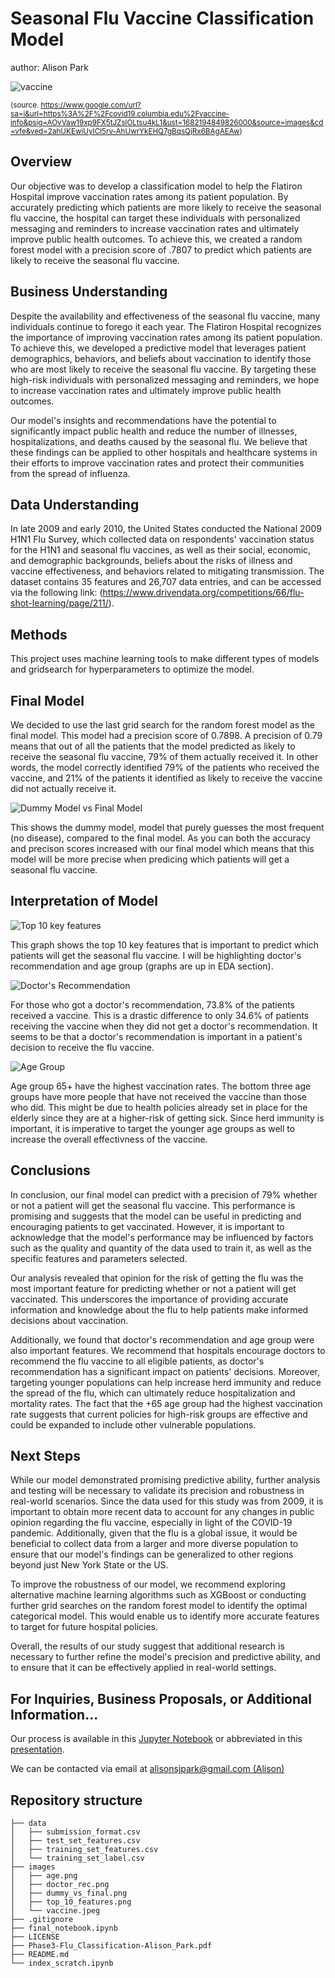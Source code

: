 # Seasonal Flu Vaccine Classification Model

author: Alison Park

![vaccine](images/vaccine.jpeg)

<sup>(source. https://www.google.com/url?sa=i&url=https%3A%2F%2Fcovid19.columbia.edu%2Fvaccine-info&psig=AOvVaw19xp9FX5tJZslOLtsu4kL1&ust=1682194849826000&source=images&cd=vfe&ved=2ahUKEwiUyICl5rv-AhUwrYkEHQ7gBqsQjRx6BAgAEAw)</sup>

## Overview
Our objective was to develop a classification model to help the Flatiron Hospital improve vaccination rates among its patient population. By accurately predicting which patients are more likely to receive the seasonal flu vaccine, the hospital can target these individuals with personalized messaging and reminders to increase vaccination rates and ultimately improve public health outcomes. To achieve this, we created a random forest model with a precision score of .7807 to predict which patients are likely to receive the seasonal flu vaccine.


## Business Understanding
Despite the availability and effectiveness of the seasonal flu vaccine, many individuals continue to forego it each year. The Flatiron Hospital recognizes the importance of improving vaccination rates among its patient population. To achieve this, we developed a predictive model that leverages patient demographics, behaviors, and beliefs about vaccination to identify those who are most likely to receive the seasonal flu vaccine. By targeting these high-risk individuals with personalized messaging and reminders, we hope to increase vaccination rates and ultimately improve public health outcomes.

Our model's insights and recommendations have the potential to significantly impact public health and reduce the number of illnesses, hospitalizations, and deaths caused by the seasonal flu. We believe that these findings can be applied to other hospitals and healthcare systems in their efforts to improve vaccination rates and protect their communities from the spread of influenza.


## Data Understanding

In late 2009 and early 2010, the United States conducted the National 2009 H1N1 Flu Survey, which collected data on respondents' vaccination status for the H1N1 and seasonal flu vaccines, as well as their social, economic, and demographic backgrounds, beliefs about the risks of illness and vaccine effectiveness, and behaviors related to mitigating transmission. The dataset contains 35 features and 26,707 data entries, and can be accessed via the following link: (https://www.drivendata.org/competitions/66/flu-shot-learning/page/211/).



## Methods

This project uses machine learning tools to make different types of models and gridsearch for hyperparameters to optimize the model.


## Final Model

We decided to use the last grid search for the random forest model as the final model. This model had a precision score of 0.7898. A precision of 0.79 means that out of all the patients that the model predicted as likely to receive the seasonal flu vaccine, 79% of them actually received it. In other words, the model correctly identified 79% of the patients who received the vaccine, and 21% of the patients it identified as likely to receive the vaccine did not actually receive it. 

![Dummy Model vs Final Model](images/dummy_vs_final.png)

This shows the dummy model, model that purely guesses the most frequent (no disease), compared to the final model. As you can both the accuracy and precison scores increased with our final model which means that this model will be more precise when predicing which patients will get a seasonal flu vaccine.


## Interpretation of Model

![Top 10 key features](images/top_10_features.png)

This graph shows the top 10 key features that is important to predict which patients will get the seasonal flu vaccine. I will be highlighting doctor's recommendation and age group (graphs are up in EDA section).

![Doctor's Recommendation](images/doctor_rec.png)

For those who got a doctor's recommendation, 73.8% of the patients received a vaccine. This is a drastic difference to only 34.6% of patients receiving the vaccine when they did not get a doctor's recommendation. It seems to be that a doctor's recommendation is important in a patient's decision to receive the flu vaccine.

![Age Group](images/age.png)

Age group 65+ have the highest vaccination rates. The bottom three age groups have more people that have not received the vaccine than those who did. This might be due to health policies already set in place for the elderly since they are at a higher-risk of getting sick. Since herd immunity is important, it is imperative to target the younger age groups as well to increase the overall effectivness of the vaccine.


## Conclusions

In conclusion, our final model can predict with a precision of 79% whether or not a patient will get the seasonal flu vaccine. This performance is promising and suggests that the model can be useful in predicting and encouraging patients to get vaccinated. However, it is important to acknowledge that the model's performance may be influenced by factors such as the quality and quantity of the data used to train it, as well as the specific features and parameters selected.

Our analysis revealed that opinion for the risk of getting the flu was the most important feature for predicting whether or not a patient will get vaccinated. This underscores the importance of providing accurate information and knowledge about the flu to help patients make informed decisions about vaccination.

Additionally, we found that doctor's recommendation and age group were also important features. We recommend that hospitals encourage doctors to recommend the flu vaccine to all eligible patients, as doctor's recommendation has a significant impact on patients' decisions. Moreover, targeting younger populations can help increase herd immunity and reduce the spread of the flu, which can ultimately reduce hospitalization and mortality rates. The fact that the +65 age group had the highest vaccination rate suggests that current policies for high-risk groups are effective and could be expanded to include other vulnerable populations.

## Next Steps

While our model demonstrated promising predictive ability, further analysis and testing will be necessary to validate its precision and robustness in real-world scenarios. Since the data used for this study was from 2009, it is important to obtain more recent data to account for any changes in public opinion regarding the flu vaccine, especially in light of the COVID-19 pandemic. Additionally, given that the flu is a global issue, it would be beneficial to collect data from a larger and more diverse population to ensure that our model's findings can be generalized to other regions beyond just New York State or the US.

To improve the robustness of our model, we recommend exploring alternative machine learning algorithms such as XGBoost or conducting further grid searches on the random forest model to identify the optimal categorical model. This would enable us to identify more accurate features to target for future hospital policies.

Overall, the results of our study suggest that additional research is necessary to further refine the model's precision and predictive ability, and to ensure that it can be effectively applied in real-world settings.

## For Inquiries, Business Proposals, or Additional Information...

Our process is available in this [Jupyter Notebook](./final_notebook.ipynb) or abbreviated in this 
[presentation](./Phase3-Flu_Classification-Alison_Park.pdf).

We can be contacted via email at [alisonsjpark@gmail.com \(Alison\)](mailto:alisonsjpark@gmail.com) 


## Repository structure

```
├── data
│   ├── submission_format.csv
│   ├── test_set_features.csv
│   ├── training_set_features.csv
│   └── training_set_label.csv
├── images
│   ├── age.png
│   ├── doctor_rec.png
│   ├── dummy_vs_final.png
│   ├── top_10_features.png
│   └── vaccine.jpeg
├── .gitignore
├── final_notebook.ipynb
├── LICENSE
├── Phase3-Flu_Classification-Alison_Park.pdf
├── README.md
└── index_scratch.ipynb
```


